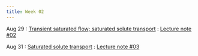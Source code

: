```yaml
---
title: Week 02
---
```


Aug 29
: [Transient saturated flow; saturated solute transport](#)
  : [Lecture note #02](#)

Aug 31
: [Saturated solute transport](#)
  : [Lecture note #03](#)
